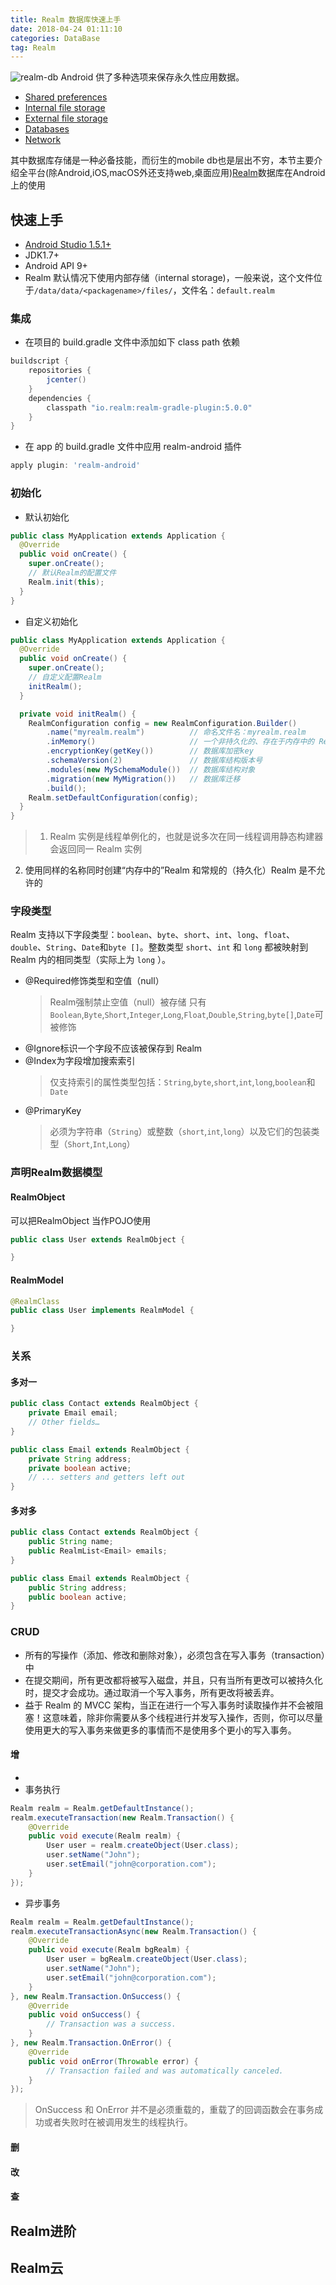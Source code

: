 ```yaml
---
title: Realm 数据库快速上手
date: 2018-04-24 01:11:10
categories: DataBase
tag: Realm
---
```


![realm-db](https://res.cloudinary.com/incoder/image/upload/v1525517554/blog/gitpages-realm-mobile-db.png)
Android 供了多种选项来保存永久性应用数据。
* [Shared preferences](https://developer.android.google.cn/guide/topics/data/data-storage.html?hl=zh-cn#pref)
* [Internal file storage](https://developer.android.google.cn/guide/topics/data/data-storage.html?hl=zh-cn#filesInternal)
* [External file storage](https://developer.android.google.cn/guide/topics/data/data-storage.html?hl=zh-cn#filesExternal)
* [Databases](https://developer.android.google.cn/guide/topics/data/data-storage.html?hl=zh-cn#db)
* [Network](https://developer.android.google.cn/guide/topics/data/data-storage.html?hl=zh-cn#netw)

其中数据库存储是一种必备技能，而衍生的mobile db也是层出不穷，本节主要介绍全平台(除Android,iOS,macOS外还支持web,桌面应用)[Realm](https://realm.io)数据库在Android上的使用

## 快速上手

* [Android Studio 1.5.1+](https://developer.android.google.cn/studio/index.html?hl=zh-cn)
* JDK1.7+
* Android API 9+
* Realm 默认情况下使用内部存储（internal storage)，一般来说，这个文件位于`/data/data/<packagename>/files/`，文件名：`default.realm`

### 集成

* 在项目的 build.gradle 文件中添加如下 class path 依赖
```groovy
buildscript {
    repositories {
        jcenter()
    }
    dependencies {
        classpath "io.realm:realm-gradle-plugin:5.0.0"
    }
}
```
* 在 app 的 build.gradle 文件中应用 realm-android 插件
```groovy
apply plugin: 'realm-android'
```

### 初始化
* 默认初始化
```java
public class MyApplication extends Application {
  @Override
  public void onCreate() {
    super.onCreate();
    // 默认Realm的配置文件
    Realm.init(this);
  }
}
```
* 自定义初始化
```java
public class MyApplication extends Application {
  @Override
  public void onCreate() {
    super.onCreate();
    // 自定义配置Realm
    initRealm();
  }

  private void initRealm() {
    RealmConfiguration config = new RealmConfiguration.Builder()
        .name("myrealm.realm")          // 命名文件名：myrealm.realm
        .inMemory()                     // 一个非持久化的、存在于内存中的 Realm 实例
        .encryptionKey(getKey())        // 数据库加密key
        .schemaVersion(2)               // 数据库结构版本号
        .modules(new MySchemaModule())  // 数据库结构对象
        .migration(new MyMigration())   // 数据库迁移
        .build();
    Realm.setDefaultConfiguration(config);
  }
}
```
> 1. Realm 实例是线程单例化的，也就是说多次在同一线程调用静态构建器会返回同一 Realm 实例
2. 使用同样的名称同时创建“内存中的”Realm 和常规的（持久化）Realm 是不允许的

### 字段类型
Realm 支持以下字段类型：`boolean`、`byte`、`short`、`int`、`long`、`float`、`double`、`String`、`Date`和`byte []`。整数类型 `short`、`int` 和 `long` 都被映射到 Realm 内的相同类型（实际上为 `long` ）。

* @Required修饰类型和空值（null）
    >Realm强制禁止空值（null）被存储
    只有`Boolean`,`Byte`,`Short`,`Integer`,`Long`,`Float`,`Double`,`String`,`byte[]`,`Date`可被修饰
* @Ignore标识一个字段不应该被保存到 Realm
* @Index为字段增加搜索索引
    > 仅支持索引的属性类型包括：`String`,`byte`,`short`,`int`,`long`,`boolean`和`Date`
* @PrimaryKey
    > 必须为字符串（`String`）或整数（`short`,`int`,`long`）以及它们的包装类型（`Short`,`Int`,`Long`）

### 声明Realm数据模型

#### RealmObject
可以把RealmObject 当作POJO使用

```java
public class User extends RealmObject {

}
```

#### RealmModel
```java
@RealmClass
public class User implements RealmModel {

}
```

### 关系

#### 多对一
```java
public class Contact extends RealmObject {
    private Email email;
    // Other fields…
}

public class Email extends RealmObject {
    private String address;
    private boolean active;
    // ... setters and getters left out
}
```

#### 多对多

```java
public class Contact extends RealmObject {
    public String name;
    public RealmList<Email> emails;
}

public class Email extends RealmObject {
    public String address;
    public boolean active;
}
```

### CRUD
* 所有的写操作（添加、修改和删除对象），必须包含在写入事务（transaction）中  
* 在提交期间，所有更改都将被写入磁盘，并且，只有当所有更改可以被持久化时，提交才会成功。通过取消一个写入事务，所有更改将被丢弃。
* 益于 Realm 的 MVCC 架构，当正在进行一个写入事务时读取操作并不会被阻塞！这意味着，除非你需要从多个线程进行并发写入操作，否则，你可以尽量使用更大的写入事务来做更多的事情而不是使用多个更小的写入事务。

#### 增
* 
* 事务执行
```java
Realm realm = Realm.getDefaultInstance();
realm.executeTransaction(new Realm.Transaction() {
	@Override
	public void execute(Realm realm) {
		User user = realm.createObject(User.class);
		user.setName("John");
		user.setEmail("john@corporation.com");
	}
});
```
* 异步事务
```java
Realm realm = Realm.getDefaultInstance();
realm.executeTransactionAsync(new Realm.Transaction() {
    @Override
    public void execute(Realm bgRealm) {
        User user = bgRealm.createObject(User.class);
        user.setName("John");
        user.setEmail("john@corporation.com");
    }
}, new Realm.Transaction.OnSuccess() {
    @Override
    public void onSuccess() {
        // Transaction was a success.
    }
}, new Realm.Transaction.OnError() {
    @Override
    public void onError(Throwable error) {
        // Transaction failed and was automatically canceled.
    }
});
```

>OnSuccess 和 OnError 并不是必须重载的，重载了的回调函数会在事务成功或者失败时在被调用发生的线程执行。
#### 删

#### 改

#### 查

## Realm进阶

## Realm云
